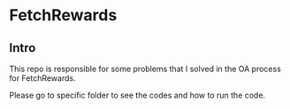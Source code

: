 # FetchRewards

## Intro

This repo is responsible for some problems that I solved in the OA process for FetchRewards.

Please go to specific folder to see the codes and how to run the code.
